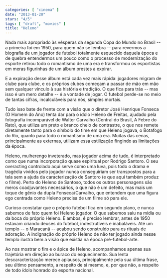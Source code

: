 ```yaml
---
categories: [ "cinema" ]
date: "2013-01-20"
stars: "4/5"
tags: [ "draft", "movies" ]
title: "Heleno"
---
```

Nada mais apropriado às vésperas da segunda Copa do Mundo no Brasil
-- a primeira foi em 1950, para quem não se lembra -- para revermos a
biografia de um jogador de futebol totalmente esquecido daquela época
e de quebra entendermos um pouco como o processo de modernização do
esporte retirou todo o romantismo de uma era e transformou os esportistas
em meras figurinhas de um álbum prestes a expirar.

E a expiração desse álbum está cada vez mais rápida: jogadores migram
de clube para clube, e os próprios clubes começam a passar de mão em
mão sem qualquer vínculo à sua história e tradição. O que fica
para trás -- mas isso é um mero detalhe -- é a vontade de jogar. O
futebol perde-se no meio de tantas cifras, incalculáveis para nós,
simples mortais.

Tudo isso bate de frente com a visão que o diretor José Henrique Fonseca
(O Homem do Ano) tenta dar para o ídolo Heleno de Freitas, ajudado pela
fotografia incomparável de Walter Carvalho (Central do Brasil, A Febre
do Rato), que utiliza um preto e branco cheio de contrastre, o que nos
remete diretamente tanto para o símbolo do time em que Heleno jogava,
o Botafogo do Rio, quanto para todo o romantismo de uma era. Muitas das
cenas, principalmente as externas, utilizam essa estilização fingindo
as limitações da época.

Heleno, mulherengo inveterado, mas jogador acima de tudo, é interpretado
como que numa incorporação quase espiritual por Rodrigo Santoro. O
seu overacting controlado aqui serve como uma luva, pois todo o drama e
tragédia vividos pelo jogador nunca conseguiriam ser transpostos para
a tela sem a ajuda da caracterização de Santoro (e que aqui também
produz o filme). Perto do Heleno de Santoso, todos os outros personagens
são meros coadjuvantes necessários, o que não é um defeito, mas mais
um toque de gênio da dupla Fonseca/Carvalho, que entendem que uma figura
ego centrada como Heleno precisa de um filme só para ele.

Curioso constatar que o próprio futebol fica em segundo plano, e
nunca sabemos de fato quem foi Heleno jogador. O que sabemos saiu na
mídia ou da boca do próprio Heleno. E ambos, é preciso lembrar,
antes de 1950 estavam criando deuses do futebol, indestrutíveis e
inabaláveis. Até um templo -- o Maracanã -- acabou sendo construído
para os rituais de adoração. A indignação do próprio Heleno de não
ter jogado ainda nesse templo ilustra bem a visão que existia na época
pré-futebol-arte.

Ao nos mostrar o fim e o ápice de Heleno, acompanhamos apenas
sua trajetória em direção ao buraco do esquecimento. Sua lenta
descaracterização merece aplausos, principalmente pela sua última
frase, seu último pensamento, a respeito de si mesmo, e, por que não,
a respeito de todo ídolo honrado do esporte nacional.
